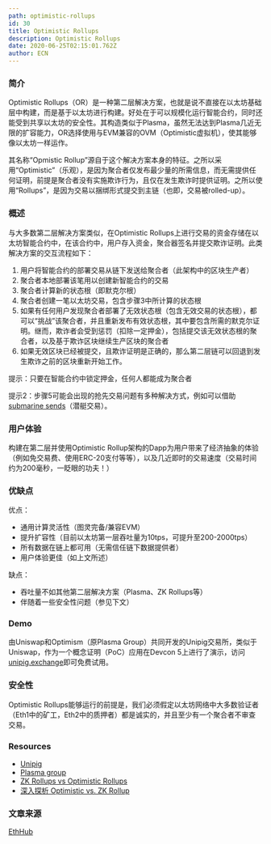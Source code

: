 ```yaml
---
path: optimistic-rollups
id: 30
title: Optimistic Rollups
description: Optimistic Rollups
date: 2020-06-25T02:15:01.762Z
author: ECN
---
```



### 简介

Optimistic Rollups（OR）是一种第二层解决方案，也就是说不直接在以太坊基础层中构建，而是基于以太坊进行构建。好处在于可以规模化运行智能合约，同时还能受到共享以太坊的安全性。其构造类似于Plasma，虽然无法达到Plasma几近无限的扩容能力，OR选择使用与EVM兼容的OVM（Optimistic虚拟机），使其能够像以太坊一样运作。

其名称“Opmistic Rollup”源自于这个解决方案本身的特征。之所以采用“Optimistic”（乐观），是因为聚合者仅发布最少量的所需信息，而无需提供任何证明，前提是聚合者没有实施欺诈行为，且仅在发生欺诈时提供证明。之所以使用“Rollups”，是因为交易以捆绑形式提交到主链（也即，交易被rolled-up）。

### 概述 <a id="_2"></a>

与大多数第二层解决方案类似，在Optimistic Rollups上进行交易的资金存储在以太坊智能合约中，在该合约中，用户存入资金，聚合器签名并提交欺诈证明。此类解决方案的交互流程如下：

1. 用户将智能合约的部署交易从链下发送给聚合者（此架构中的区块生产者）
2. 聚合者本地部署该笔用以创建新智能合约的交易
3. 聚合者计算新的状态根（即默克尔根）
4. 聚合者创建一笔以太坊交易，包含步骤3中所计算的状态根
5. 如果有任何用户发现聚合者部署了无效状态根（包含无效交易的状态根），都可以“挑战”该聚合者，并且重新发布有效状态根，其中要包含所需的默克尔证明。继而，欺诈者会受到惩罚（扣除一定押金），包括提交该无效状态根的聚合者，以及基于欺诈区块继续生产区块的聚合者
6. 如果无效区块已经被提交，且欺诈证明是正确的，那么第二层链可以回退到发生欺诈之前的区块重新开始工作。

提示：只要在智能合约中锁定押金，任何人都能成为聚合者

提示2：步骤5可能会出现的抢先交易问题有多种解决方式，例如可以借助[submarine sends](https://libsubmarine.org/)（潜艇交易）。

### 用户体验 <a id="_3"></a>

构建在第二层并使用Optimistic Rollup架构的Dapp为用户带来了经济抽象的体验（例如免交易费、使用ERC-20支付等等），以及几近即时的交易速度（交易时间约为200毫秒，一眨眼的功夫！）

### 优缺点 <a id="_4"></a>

优点：

* 通用计算灵活性（图灵完备/兼容EVM）
* 提升扩容性（目前以太坊第一层吞吐量为10tps，可提升至200-2000tps）
* 所有数据在链上都可用（无需信任链下数据提供者）
* 用户体验更佳（如上文所述）

缺点：

* 吞吐量不如其他第二层解决方案（Plasma、ZK Rollups等）
* 伴随着一些安全性问题（参见下文）

### Demo <a id="demo"></a>

由Uniswap和Optimism（原Plasma Group）共同开发的Unipig交易所，类似于Uniswap，作为一个概念证明（PoC）应用在Devcon 5上进行了演示，访问[unipig.exchange](https://unipig.exchange/)即可免费试用。

### 安全性 <a id="_5"></a>

Optimistic Rollups能够运行的前提是，我们必须假定以太坊网络中大多数验证者（Eth1中的矿工，Eth2中的质押者）都是诚实的，并且至少有一个聚合者不审查交易。

### Resources <a id="resources"></a>

* [Unipig](https://unipig.exchange/)
* [Plasma group](https://plasma.group/)
* [ZK Rollups vs Optimistic Rollups](https://blog.idex.io/all-posts/rollup-rundown)
* [深入探析 Optimistic vs. ZK Rollup](https://medium.com/matter-labs/optimistic-vs-zk-rollup-deep-dive-ea141e71e075)

### 文章来源

[EthHub](https://zh.docs.ethhub.io/%E4%BB%A5%E5%A4%AA%E5%9D%8A%E8%B7%AF%E7%BA%BF%E5%9B%BE/layer-2-%E6%89%A9%E5%AE%B9%E6%96%B9%E6%A1%88/optimistic_rollups/)

